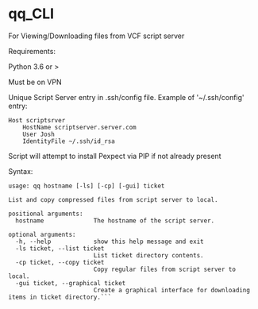 # qq_CLI


For Viewing/Downloading files from VCF script server

Requirements:

Python 3.6 or >

Must be on VPN

Unique Script Server entry in .ssh/config file. Example of '~/.ssh/config' entry:

```
Host scriptsrver
    HostName scriptserver.server.com
    User Josh
    IdentityFile ~/.ssh/id_rsa
```




Script will attempt to install Pexpect via PIP if not already present


Syntax:
```
usage: qq hostname [-ls] [-cp] [-gui] ticket

List and copy compressed files from script server to local.

positional arguments:
  hostname              The hostname of the script server.

optional arguments:
  -h, --help            show this help message and exit
  -ls ticket, --list ticket
                        List ticket directory contents.
  -cp ticket, --copy ticket
                        Copy regular files from script server to local.
  -gui ticket, --graphical ticket
                        Create a graphical interface for downloading items in ticket directory.```
